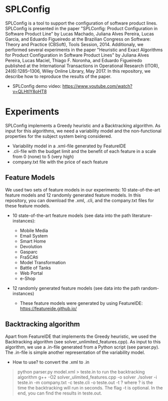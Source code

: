 # SPLConfig
SPLConfig is a tool to support the configuration of software product lines. 
SPLConfig is presented in the paper "SPLConfig: Product Configuration in Software Product Line" by Lucas Machado, Juliana Alves Pereira, Lucas Garcia, and Eduardo Figueiredo at the Brazilian Congress on Software: Theory and Practice (CBSoft), Tools Session, 2014.
Additionaly, we performed several experiments in the paper "Heuristic and Exact Algorithms for Product Configuration in Software Product Lines" by Juliana Alves Pereira, Lucas Maciel, Thiago F. Noronha, and Eduardo Figueiredo published at the International Transactions in Operational Research (ITOR), 24(6):1285–1306, Wiley Online Library, May 2017.
In this repository, we describe how to reproduce the results of the paper.

- SPLConfig demo video: https://www.youtube.com/watch?v=QLHtIY8oHT8

# Experiments
SPLConfig implements a Greedy heuristic and a Backtracking algorithm. As input for this algorithms, we need a variability model and the non-functional properties for the subject system being considered.

- Variability model in a .xml-file generated by FeatureIDE
- .cli-file with the budget limit and the benefit of each feature in a scale from 0 (none) to 5 (very high)
- company.txt file with the price of each feature

## Feature Models
We used two sets of feature models in our experiments: 10 state-of-the-art feature models and 12 randomly generated feature models. In this repository, you can download the .xml, .cli, and the company.txt files for these feature models.

- 10 state-of-the-art feature models (see data into the path literature-instances):
  - Mobile Media
  - Email System
  - Smart Home
  - Devolution
  - Gasparc
  - FraSCAti
  - Model Transformation
  - Battle of Tanks
  - Web Portal
  - e-Shop

- 12 randomly generated feature models (see data into the path random-instances)
  - These feature models were generated by using FeatureIDE: https://featureide.github.io/ 
  
## Backtracking algorithm
Apart from FeatureIDE that implements the Greedy heuristic, we used the Backtracking algorithm (see solver_unlimited_features.cpp). As input to this algorithm, we use a .in-file generated from a Python script (see parser.py). The .in-file is simple another representation of the variability model.

- How to use?
to convert the .xml to .in
> python parser.py model.xml > teste.in
to run the backtracking algorithm
> g++ -O2 solver_ulimited_features.cpp -o solver
> ./solver -i teste.in -m company.txt -c teste.cli -o teste.out -t ?
where ? is the time the backtracking will run in seconds. The flag -t is optional.
In the end, you can find the results in teste.out.



